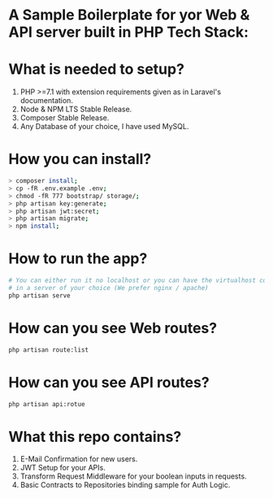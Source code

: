 # A Sample Boilerplate for yor Web & API server built in PHP Tech Stack:


# What is needed to setup?

1. PHP >=7.1 with extension requirements given as in Laravel's documentation.
2. Node & NPM LTS Stable Release.
3. Composer Stable Release.
4. Any Database of your choice, I have used MySQL.

# How you can install? 

```sh
> composer install;
> cp -fR .env.example .env;
> chmod -fR 777 bootstrap/ storage/;
> php artisan key:generate;
> php artisan jwt:secret;
> php artisan migrate;
> npm install;
```

# How to run the app?

```sh
# You can either run it no localhost or you can have the virtualhost configuration 
# in a server of your choice (We prefer nginx / apache)
php artisan serve
```

# How can you see Web routes?

```sh
php artisan route:list
```

# How can you see API routes?

```sh
php artisan api:rotue
```

# What this repo contains?

1. E-Mail Confirmation for new users.
2. JWT Setup for your APIs.
3. Transform Request Middleware for your boolean inputs in requests.
4. Basic Contracts to Repositories binding sample for Auth Logic.
